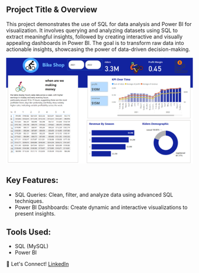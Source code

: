 ## Project Title & Overview

This project demonstrates the use of SQL for data analysis and Power BI for visualization. It involves querying and analyzing datasets using SQL to extract meaningful insights, followed by creating interactive and visually appealing dashboards in Power BI. The goal is to transform raw data into actionable insights, showcasing the power of data-driven decision-making.

![image alt](https://github.com/Ahmed-Issa-hub/SQL-Project/blob/main/Dashboard.png?raw=true)


## Key Features:
- SQL Queries: Clean, filter, and analyze data using advanced SQL techniques.
- Power BI Dashboards: Create dynamic and interactive visualizations to present insights.
  
## Tools Used:
- SQL (MySQL)
- Power BI

👤 Let's Connect!
[LinkedIn](https://www.linkedin.com/in/ahmed-eissa-837691a1/) 
